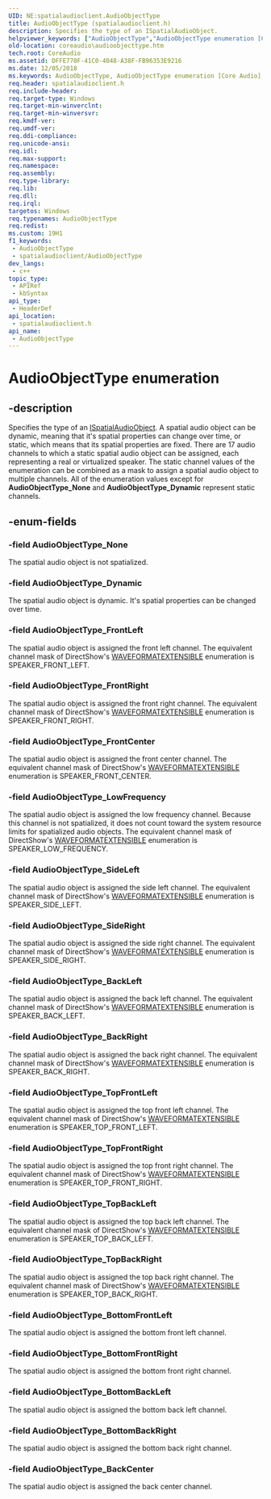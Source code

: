 ```yaml
---
UID: NE:spatialaudioclient.AudioObjectType
title: AudioObjectType (spatialaudioclient.h)
description: Specifies the type of an ISpatialAudioObject.
helpviewer_keywords: ["AudioObjectType","AudioObjectType enumeration [Core Audio]","AudioObjectType_BackCenter","AudioObjectType_BackLeft","AudioObjectType_BackRight","AudioObjectType_BottomBackLeft","AudioObjectType_BottomBackRight","AudioObjectType_BottomFrontLeft","AudioObjectType_BottomFrontRight","AudioObjectType_Dynamic","AudioObjectType_FrontCenter","AudioObjectType_FrontLeft","AudioObjectType_FrontRight","AudioObjectType_LowFrequency","AudioObjectType_None","AudioObjectType_SideLeft","AudioObjectType_SideRight","AudioObjectType_TopBackLeft","AudioObjectType_TopBackRight","AudioObjectType_TopFrontLeft","AudioObjectType_TopFrontRight","coreaudio.audioobjecttype","spatialaudioclient/AudioObjectType","spatialaudioclient/AudioObjectType_BackCenter","spatialaudioclient/AudioObjectType_BackLeft","spatialaudioclient/AudioObjectType_BackRight","spatialaudioclient/AudioObjectType_BottomBackLeft","spatialaudioclient/AudioObjectType_BottomBackRight","spatialaudioclient/AudioObjectType_BottomFrontLeft","spatialaudioclient/AudioObjectType_BottomFrontRight","spatialaudioclient/AudioObjectType_Dynamic","spatialaudioclient/AudioObjectType_FrontCenter","spatialaudioclient/AudioObjectType_FrontLeft","spatialaudioclient/AudioObjectType_FrontRight","spatialaudioclient/AudioObjectType_LowFrequency","spatialaudioclient/AudioObjectType_None","spatialaudioclient/AudioObjectType_SideLeft","spatialaudioclient/AudioObjectType_SideRight","spatialaudioclient/AudioObjectType_TopBackLeft","spatialaudioclient/AudioObjectType_TopBackRight","spatialaudioclient/AudioObjectType_TopFrontLeft","spatialaudioclient/AudioObjectType_TopFrontRight"]
old-location: coreaudio\audioobjecttype.htm
tech.root: CoreAudio
ms.assetid: DFFE770F-41C0-4048-A38F-FB96353E9216
ms.date: 12/05/2018
ms.keywords: AudioObjectType, AudioObjectType enumeration [Core Audio], AudioObjectType_BackCenter, AudioObjectType_BackLeft, AudioObjectType_BackRight, AudioObjectType_BottomBackLeft, AudioObjectType_BottomBackRight, AudioObjectType_BottomFrontLeft, AudioObjectType_BottomFrontRight, AudioObjectType_Dynamic, AudioObjectType_FrontCenter, AudioObjectType_FrontLeft, AudioObjectType_FrontRight, AudioObjectType_LowFrequency, AudioObjectType_None, AudioObjectType_SideLeft, AudioObjectType_SideRight, AudioObjectType_TopBackLeft, AudioObjectType_TopBackRight, AudioObjectType_TopFrontLeft, AudioObjectType_TopFrontRight, coreaudio.audioobjecttype, spatialaudioclient/AudioObjectType, spatialaudioclient/AudioObjectType_BackCenter, spatialaudioclient/AudioObjectType_BackLeft, spatialaudioclient/AudioObjectType_BackRight, spatialaudioclient/AudioObjectType_BottomBackLeft, spatialaudioclient/AudioObjectType_BottomBackRight, spatialaudioclient/AudioObjectType_BottomFrontLeft, spatialaudioclient/AudioObjectType_BottomFrontRight, spatialaudioclient/AudioObjectType_Dynamic, spatialaudioclient/AudioObjectType_FrontCenter, spatialaudioclient/AudioObjectType_FrontLeft, spatialaudioclient/AudioObjectType_FrontRight, spatialaudioclient/AudioObjectType_LowFrequency, spatialaudioclient/AudioObjectType_None, spatialaudioclient/AudioObjectType_SideLeft, spatialaudioclient/AudioObjectType_SideRight, spatialaudioclient/AudioObjectType_TopBackLeft, spatialaudioclient/AudioObjectType_TopBackRight, spatialaudioclient/AudioObjectType_TopFrontLeft, spatialaudioclient/AudioObjectType_TopFrontRight
req.header: spatialaudioclient.h
req.include-header: 
req.target-type: Windows
req.target-min-winverclnt: 
req.target-min-winversvr: 
req.kmdf-ver: 
req.umdf-ver: 
req.ddi-compliance: 
req.unicode-ansi: 
req.idl: 
req.max-support: 
req.namespace: 
req.assembly: 
req.type-library: 
req.lib: 
req.dll: 
req.irql: 
targetos: Windows
req.typenames: AudioObjectType
req.redist: 
ms.custom: 19H1
f1_keywords:
 - AudioObjectType
 - spatialaudioclient/AudioObjectType
dev_langs:
 - c++
topic_type:
 - APIRef
 - kbSyntax
api_type:
 - HeaderDef
api_location:
 - spatialaudioclient.h
api_name:
 - AudioObjectType
---
```


# AudioObjectType enumeration


## -description

Specifies the type of an <a href="https://docs.microsoft.com/windows/desktop/api/spatialaudioclient/nn-spatialaudioclient-ispatialaudioobject">ISpatialAudioObject</a>. A spatial audio object can be dynamic, meaning that it's spatial properties can change over time, or static, which means that its spatial properties are fixed. There are 17 audio channels to which a static spatial audio object can be assigned, each representing a real or virtualized speaker. The static channel values of the enumeration can be combined as a mask to assign a spatial audio object to multiple channels. All of the enumeration values except for <b>AudioObjectType_None</b> and <b>AudioObjectType_Dynamic</b> represent static channels.

## -enum-fields

### -field AudioObjectType_None

The spatial audio object is not spatialized.

### -field AudioObjectType_Dynamic

The spatial audio object is dynamic. It's spatial properties can be changed over time.

### -field AudioObjectType_FrontLeft

The spatial audio object is assigned the front left channel. The equivalent channel mask of DirectShow's <a href="https://docs.microsoft.com/previous-versions/windows/desktop/legacy/dd390971(v=vs.85)">WAVEFORMATEXTENSIBLE</a> enumeration is SPEAKER_FRONT_LEFT.

### -field AudioObjectType_FrontRight

The spatial audio object is assigned the front right channel. The equivalent channel mask of DirectShow's <a href="https://docs.microsoft.com/previous-versions/windows/desktop/legacy/dd390971(v=vs.85)">WAVEFORMATEXTENSIBLE</a> enumeration is SPEAKER_FRONT_RIGHT.

### -field AudioObjectType_FrontCenter

The spatial audio object is assigned the front center channel. The equivalent channel mask of DirectShow's <a href="https://docs.microsoft.com/previous-versions/windows/desktop/legacy/dd390971(v=vs.85)">WAVEFORMATEXTENSIBLE</a> enumeration is SPEAKER_FRONT_CENTER.

### -field AudioObjectType_LowFrequency

The spatial audio object is assigned the low frequency channel. Because this channel is not spatialized, it does not count toward the system resource limits for spatialized audio objects. The equivalent channel mask of DirectShow's <a href="https://docs.microsoft.com/previous-versions/windows/desktop/legacy/dd390971(v=vs.85)">WAVEFORMATEXTENSIBLE</a> enumeration is SPEAKER_LOW_FREQUENCY.

### -field AudioObjectType_SideLeft

The spatial audio object is assigned the side left channel. The equivalent channel mask of DirectShow's <a href="https://docs.microsoft.com/previous-versions/windows/desktop/legacy/dd390971(v=vs.85)">WAVEFORMATEXTENSIBLE</a> enumeration is SPEAKER_SIDE_LEFT.

### -field AudioObjectType_SideRight

The spatial audio object is assigned the side right channel. The equivalent channel mask of DirectShow's <a href="https://docs.microsoft.com/previous-versions/windows/desktop/legacy/dd390971(v=vs.85)">WAVEFORMATEXTENSIBLE</a> enumeration is SPEAKER_SIDE_RIGHT.

### -field AudioObjectType_BackLeft

The spatial audio object is assigned the back left channel. The equivalent channel mask of DirectShow's <a href="https://docs.microsoft.com/previous-versions/windows/desktop/legacy/dd390971(v=vs.85)">WAVEFORMATEXTENSIBLE</a> enumeration is SPEAKER_BACK_LEFT.

### -field AudioObjectType_BackRight

The spatial audio object is assigned the back right channel. The equivalent channel mask of DirectShow's <a href="https://docs.microsoft.com/previous-versions/windows/desktop/legacy/dd390971(v=vs.85)">WAVEFORMATEXTENSIBLE</a> enumeration is SPEAKER_BACK_RIGHT.

### -field AudioObjectType_TopFrontLeft

The spatial audio object is assigned the top front left channel. The equivalent channel mask of DirectShow's <a href="https://docs.microsoft.com/previous-versions/windows/desktop/legacy/dd390971(v=vs.85)">WAVEFORMATEXTENSIBLE</a> enumeration is SPEAKER_TOP_FRONT_LEFT.

### -field AudioObjectType_TopFrontRight

The spatial audio object is assigned the top front right channel. The equivalent channel mask of DirectShow's <a href="https://docs.microsoft.com/previous-versions/windows/desktop/legacy/dd390971(v=vs.85)">WAVEFORMATEXTENSIBLE</a> enumeration is SPEAKER_TOP_FRONT_RIGHT.

### -field AudioObjectType_TopBackLeft

The spatial audio object is assigned the top back left channel. The equivalent channel mask of DirectShow's <a href="https://docs.microsoft.com/previous-versions/windows/desktop/legacy/dd390971(v=vs.85)">WAVEFORMATEXTENSIBLE</a> enumeration is SPEAKER_TOP_BACK_LEFT.

### -field AudioObjectType_TopBackRight

The spatial audio object is assigned the top back right channel. The equivalent channel mask of DirectShow's <a href="https://docs.microsoft.com/previous-versions/windows/desktop/legacy/dd390971(v=vs.85)">WAVEFORMATEXTENSIBLE</a> enumeration is SPEAKER_TOP_BACK_RIGHT.

### -field AudioObjectType_BottomFrontLeft

The spatial audio object is assigned the bottom front left channel.

### -field AudioObjectType_BottomFrontRight

The spatial audio object is assigned the bottom front right channel.

### -field AudioObjectType_BottomBackLeft

The spatial audio object is assigned the bottom back left channel.

### -field AudioObjectType_BottomBackRight

The spatial audio object is assigned the bottom back right channel.

### -field AudioObjectType_BackCenter

The spatial audio object is assigned the back center channel.

